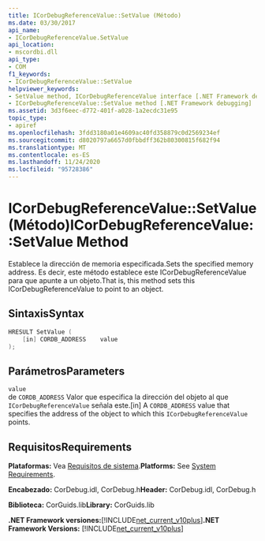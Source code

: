 ```yaml
---
title: ICorDebugReferenceValue::SetValue (Método)
ms.date: 03/30/2017
api_name:
- ICorDebugReferenceValue.SetValue
api_location:
- mscordbi.dll
api_type:
- COM
f1_keywords:
- ICorDebugReferenceValue::SetValue
helpviewer_keywords:
- SetValue method, ICorDebugReferenceValue interface [.NET Framework debugging]
- ICorDebugReferenceValue::SetValue method [.NET Framework debugging]
ms.assetid: 3d3f6eec-d772-401f-a028-1a2ecdc31e95
topic_type:
- apiref
ms.openlocfilehash: 3fdd3180a01e4609ac40fd358879c0d2569234ef
ms.sourcegitcommit: d8020797a6657d0fbbdff362b80300815f682f94
ms.translationtype: MT
ms.contentlocale: es-ES
ms.lasthandoff: 11/24/2020
ms.locfileid: "95728386"
---
```

# <a name="icordebugreferencevaluesetvalue-method"></a><span data-ttu-id="8e6f8-102">ICorDebugReferenceValue::SetValue (Método)</span><span class="sxs-lookup"><span data-stu-id="8e6f8-102">ICorDebugReferenceValue::SetValue Method</span></span>

<span data-ttu-id="8e6f8-103">Establece la dirección de memoria especificada.</span><span class="sxs-lookup"><span data-stu-id="8e6f8-103">Sets the specified memory address.</span></span> <span data-ttu-id="8e6f8-104">Es decir, este método establece este ICorDebugReferenceValue para que apunte a un objeto.</span><span class="sxs-lookup"><span data-stu-id="8e6f8-104">That is, this method sets this ICorDebugReferenceValue to point to an object.</span></span>  
  
## <a name="syntax"></a><span data-ttu-id="8e6f8-105">Sintaxis</span><span class="sxs-lookup"><span data-stu-id="8e6f8-105">Syntax</span></span>  
  
```cpp  
HRESULT SetValue (  
    [in] CORDB_ADDRESS    value  
);  
```  
  
## <a name="parameters"></a><span data-ttu-id="8e6f8-106">Parámetros</span><span class="sxs-lookup"><span data-stu-id="8e6f8-106">Parameters</span></span>  

 `value`  
 <span data-ttu-id="8e6f8-107">de `CORDB_ADDRESS` Valor que especifica la dirección del objeto al que `ICorDebugReferenceValue` señala este.</span><span class="sxs-lookup"><span data-stu-id="8e6f8-107">[in] A `CORDB_ADDRESS` value that specifies the address of the object to which this `ICorDebugReferenceValue` points.</span></span>  
  
## <a name="requirements"></a><span data-ttu-id="8e6f8-108">Requisitos</span><span class="sxs-lookup"><span data-stu-id="8e6f8-108">Requirements</span></span>  

 <span data-ttu-id="8e6f8-109">**Plataformas:** Vea [Requisitos de sistema](../../get-started/system-requirements.md).</span><span class="sxs-lookup"><span data-stu-id="8e6f8-109">**Platforms:** See [System Requirements](../../get-started/system-requirements.md).</span></span>  
  
 <span data-ttu-id="8e6f8-110">**Encabezado:** CorDebug.idl, CorDebug.h</span><span class="sxs-lookup"><span data-stu-id="8e6f8-110">**Header:** CorDebug.idl, CorDebug.h</span></span>  
  
 <span data-ttu-id="8e6f8-111">**Biblioteca:** CorGuids.lib</span><span class="sxs-lookup"><span data-stu-id="8e6f8-111">**Library:** CorGuids.lib</span></span>  
  
 <span data-ttu-id="8e6f8-112">**.NET Framework versiones:**[!INCLUDE[net_current_v10plus](../../../../includes/net-current-v10plus-md.md)]</span><span class="sxs-lookup"><span data-stu-id="8e6f8-112">**.NET Framework Versions:** [!INCLUDE[net_current_v10plus](../../../../includes/net-current-v10plus-md.md)]</span></span>

